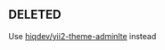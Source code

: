 DELETED
-------

Use [hiqdev/yii2-theme-adminlte](https://github.com/hiqdev/yii2-theme-adminlte) instead
